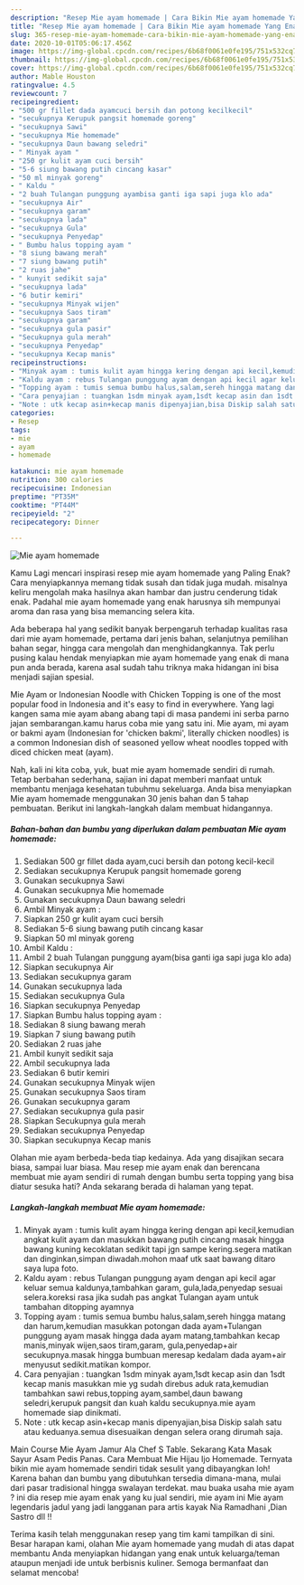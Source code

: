 ```yaml
---
description: "Resep Mie ayam homemade | Cara Bikin Mie ayam homemade Yang Enak dan Simpel"
title: "Resep Mie ayam homemade | Cara Bikin Mie ayam homemade Yang Enak dan Simpel"
slug: 365-resep-mie-ayam-homemade-cara-bikin-mie-ayam-homemade-yang-enak-dan-simpel
date: 2020-10-01T05:06:17.456Z
image: https://img-global.cpcdn.com/recipes/6b68f0061e0fe195/751x532cq70/mie-ayam-homemade-foto-resep-utama.jpg
thumbnail: https://img-global.cpcdn.com/recipes/6b68f0061e0fe195/751x532cq70/mie-ayam-homemade-foto-resep-utama.jpg
cover: https://img-global.cpcdn.com/recipes/6b68f0061e0fe195/751x532cq70/mie-ayam-homemade-foto-resep-utama.jpg
author: Mable Houston
ratingvalue: 4.5
reviewcount: 7
recipeingredient:
- "500 gr fillet dada ayamcuci bersih dan potong kecilkecil"
- "secukupnya Kerupuk pangsit homemade goreng"
- "secukupnya Sawi"
- "secukupnya Mie homemade"
- "secukupnya Daun bawang seledri"
- " Minyak ayam "
- "250 gr kulit ayam cuci bersih"
- "5-6 siung bawang putih cincang kasar"
- "50 ml minyak goreng"
- " Kaldu "
- "2 buah Tulangan punggung ayambisa ganti iga sapi juga klo ada"
- "secukupnya Air"
- "secukupnya garam"
- "secukupnya lada"
- "secukupnya Gula"
- "secukupnya Penyedap"
- " Bumbu halus topping ayam "
- "8 siung bawang merah"
- "7 siung bawang putih"
- "2 ruas jahe"
- " kunyit sedikit saja"
- "secukupnya lada"
- "6 butir kemiri"
- "secukupnya Minyak wijen"
- "secukupnya Saos tiram"
- "secukupnya garam"
- "secukupnya gula pasir"
- "Secukupnya gula merah"
- "secukupnya Penyedap"
- "secukupnya Kecap manis"
recipeinstructions:
- "Minyak ayam : tumis kulit ayam hingga kering dengan api kecil,kemudian angkat kulit ayam dan masukkan bawang putih cincang masak hingga bawang kuning kecoklatan sedikit tapi jgn sampe kering.segera matikan dan dinginkan,simpan diwadah.mohon maaf utk saat bawang ditaro saya lupa foto."
- "Kaldu ayam : rebus Tulangan punggung ayam dengan api kecil agar keluar semua kaldunya,tambahkan garam, gula,lada,penyedap sesuai selera.koreksi rasa jika sudah pas angkat Tulangan ayam untuk tambahan ditopping ayamnya"
- "Topping ayam : tumis semua bumbu halus,salam,sereh hingga matang dan harum,kemudian masukkan potongan dada ayam+Tulangan punggung ayam masak hingga dada ayam matang,tambahkan kecap manis,minyak wijen,saos tiram,garam, gula,penyedap+air secukupnya.masak hingga bumbuan meresap kedalam dada ayam+air menyusut sedikit.matikan kompor."
- "Cara penyajian : tuangkan 1sdm minyak ayam,1sdt kecap asin dan 1sdt kecap manis masukkan mie yg sudah direbus aduk rata,kemudian tambahkan sawi rebus,topping ayam,sambel,daun bawang seledri,kerupuk pangsit dan kuah kaldu secukupnya.mie ayam homemade siap dinikmati."
- "Note : utk kecap asin+kecap manis dipenyajian,bisa Diskip salah satu atau keduanya.semua disesuaikan dengan selera orang dirumah saja."
categories:
- Resep
tags:
- mie
- ayam
- homemade

katakunci: mie ayam homemade 
nutrition: 300 calories
recipecuisine: Indonesian
preptime: "PT35M"
cooktime: "PT44M"
recipeyield: "2"
recipecategory: Dinner

---
```



![Mie ayam homemade](https://img-global.cpcdn.com/recipes/6b68f0061e0fe195/751x532cq70/mie-ayam-homemade-foto-resep-utama.jpg)

Kamu Lagi mencari inspirasi resep mie ayam homemade yang Paling Enak? Cara menyiapkannya memang tidak susah dan tidak juga mudah. misalnya keliru mengolah maka hasilnya akan hambar dan justru cenderung tidak enak. Padahal mie ayam homemade yang enak harusnya sih mempunyai aroma dan rasa yang bisa memancing selera kita.

Ada beberapa hal yang sedikit banyak berpengaruh terhadap kualitas rasa dari mie ayam homemade, pertama dari jenis bahan, selanjutnya pemilihan bahan segar, hingga cara mengolah dan menghidangkannya. Tak perlu pusing kalau hendak menyiapkan mie ayam homemade yang enak di mana pun anda berada, karena asal sudah tahu triknya maka hidangan ini bisa menjadi sajian spesial.

Mie Ayam or Indonesian Noodle with Chicken Topping is one of the most popular food in Indonesia and it&#39;s easy to find in everywhere. Yang lagi kangen sama mie ayam abang abang tapi di masa pandemi ini serba parno jajan sembarangan.kamu harus coba mie yang satu ini. Mie ayam, mi ayam or bakmi ayam (Indonesian for &#39;chicken bakmi&#39;, literally chicken noodles) is a common Indonesian dish of seasoned yellow wheat noodles topped with diced chicken meat (ayam).


Nah, kali ini kita coba, yuk, buat mie ayam homemade sendiri di rumah. Tetap berbahan sederhana, sajian ini dapat memberi manfaat untuk membantu menjaga kesehatan tubuhmu sekeluarga. Anda bisa menyiapkan Mie ayam homemade menggunakan 30 jenis bahan dan 5 tahap pembuatan. Berikut ini langkah-langkah dalam membuat hidangannya.

<!--inarticleads1-->

##### Bahan-bahan dan bumbu yang diperlukan dalam pembuatan Mie ayam homemade:

1. Sediakan 500 gr fillet dada ayam,cuci bersih dan potong kecil-kecil
1. Sediakan secukupnya Kerupuk pangsit homemade goreng
1. Gunakan secukupnya Sawi
1. Gunakan secukupnya Mie homemade
1. Gunakan secukupnya Daun bawang seledri
1. Ambil  Minyak ayam :
1. Siapkan 250 gr kulit ayam cuci bersih
1. Sediakan 5-6 siung bawang putih cincang kasar
1. Siapkan 50 ml minyak goreng
1. Ambil  Kaldu :
1. Ambil 2 buah Tulangan punggung ayam(bisa ganti iga sapi juga klo ada)
1. Siapkan secukupnya Air
1. Sediakan secukupnya garam
1. Gunakan secukupnya lada
1. Sediakan secukupnya Gula
1. Siapkan secukupnya Penyedap
1. Siapkan  Bumbu halus topping ayam :
1. Sediakan 8 siung bawang merah
1. Siapkan 7 siung bawang putih
1. Sediakan 2 ruas jahe
1. Ambil  kunyit sedikit saja
1. Ambil secukupnya lada
1. Sediakan 6 butir kemiri
1. Gunakan secukupnya Minyak wijen
1. Gunakan secukupnya Saos tiram
1. Gunakan secukupnya garam
1. Sediakan secukupnya gula pasir
1. Siapkan Secukupnya gula merah
1. Sediakan secukupnya Penyedap
1. Siapkan secukupnya Kecap manis


Olahan mie ayam berbeda-beda tiap kedainya. Ada yang disajikan secara biasa, sampai luar biasa. Mau resep mie ayam enak dan berencana membuat mie ayam sendiri di rumah dengan bumbu serta topping yang bisa diatur sesuka hati? Anda sekarang berada di halaman yang tepat. 

<!--inarticleads2-->

##### Langkah-langkah membuat Mie ayam homemade:

1. Minyak ayam : tumis kulit ayam hingga kering dengan api kecil,kemudian angkat kulit ayam dan masukkan bawang putih cincang masak hingga bawang kuning kecoklatan sedikit tapi jgn sampe kering.segera matikan dan dinginkan,simpan diwadah.mohon maaf utk saat bawang ditaro saya lupa foto.
1. Kaldu ayam : rebus Tulangan punggung ayam dengan api kecil agar keluar semua kaldunya,tambahkan garam, gula,lada,penyedap sesuai selera.koreksi rasa jika sudah pas angkat Tulangan ayam untuk tambahan ditopping ayamnya
1. Topping ayam : tumis semua bumbu halus,salam,sereh hingga matang dan harum,kemudian masukkan potongan dada ayam+Tulangan punggung ayam masak hingga dada ayam matang,tambahkan kecap manis,minyak wijen,saos tiram,garam, gula,penyedap+air secukupnya.masak hingga bumbuan meresap kedalam dada ayam+air menyusut sedikit.matikan kompor.
1. Cara penyajian : tuangkan 1sdm minyak ayam,1sdt kecap asin dan 1sdt kecap manis masukkan mie yg sudah direbus aduk rata,kemudian tambahkan sawi rebus,topping ayam,sambel,daun bawang seledri,kerupuk pangsit dan kuah kaldu secukupnya.mie ayam homemade siap dinikmati.
1. Note : utk kecap asin+kecap manis dipenyajian,bisa Diskip salah satu atau keduanya.semua disesuaikan dengan selera orang dirumah saja.


Main Course Mie Ayam Jamur Ala Chef S Table. Sekarang Kata Masak Sayur Asam Pedis Panas. Cara Membuat Mie Hijau Ijo Homemade. Ternyata bikin mie ayam homemade sendiri tidak sesulit yang dibayangkan loh! Karena bahan dan bumbu yang dibutuhkan tersedia dimana-mana, mulai dari pasar tradisional hingga swalayan terdekat. mau buaka usaha mie ayam ? ini dia resep mie ayam enak yang ku jual sendiri, mie ayam ini Mie ayam legendaris jadul yang jadi langganan para artis kayak Nia Ramadhani ,Dian Sastro dll !! 

Terima kasih telah menggunakan resep yang tim kami tampilkan di sini. Besar harapan kami, olahan Mie ayam homemade yang mudah di atas dapat membantu Anda menyiapkan hidangan yang enak untuk keluarga/teman ataupun menjadi ide untuk berbisnis kuliner. Semoga bermanfaat dan selamat mencoba!
